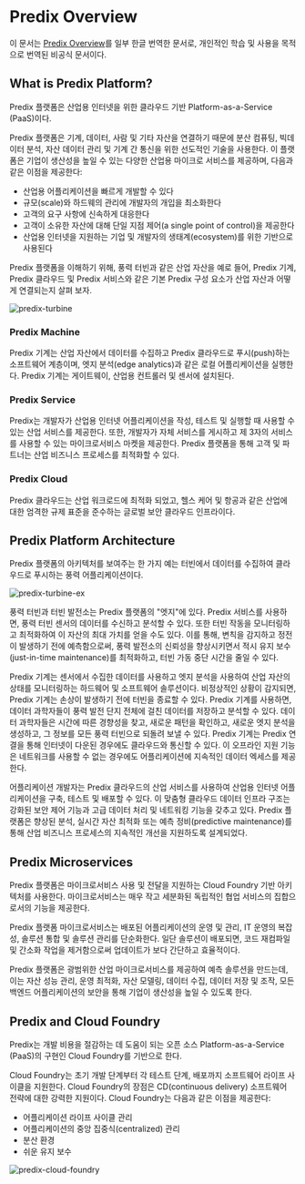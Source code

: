 # Predix Overview

이 문서는 [Predix Overview](https://docs.predix.io/en-US/content/platform/get_started/predix_overview/)를 일부 한글 번역한 문서로, 개인적인 학습 및 사용을 목적으로 번역된 비공식 문서이다.

## What is Predix Platform?

Predix 플랫폼은 산업용 인터넷을 위한 클라우드 기반 Platform-as-a-Service (PaaS)이다.

Predix 플랫폼은 기계, 데이터, 사람 및 기타 자산을 연결하기 때문에 분산 컴퓨팅, 빅데이터 분석, 자산 데이터 관리 및 기계 간 통신을 위한 선도적인 기술을 사용한다. 이 플랫폼은 기업이 생산성을 높일 수 있는 다양한 산업용 마이크로 서비스를 제공하며, 다음과 같은 이점을 제공한다:

- 산업용 어플리케이션을 빠르게 개발할 수 있다
- 규모(scale)와 하드웨의 관리에 개발자의 개입을 최소화한다
- 고객의 요구 사항에 신속하게 대응한다
- 고객이 소유한 자산에 대해 단일 지점 제어(a single point of control)을 제공한다
- 산업용 인터넷을 지원하는 기업 및 개발자의 생태계(ecosystem)를 위한 기반으로 사용된다

Predix 플랫폼을 이해하기 위해, 풍력 터빈과 같은 산업 자산을 예로 들어, Predix 기계, Predix 클라우드 및 Predix 서비스와 같은 기본 Predix 구성 요소가 산업 자산과 어떻게 연결되는지 살펴 보자.

![predix-turbine](https://docs.predix.io/NotusCloudApi/resources/image/@ZMDA2Vf0cHJlNDEZGlw4N@TktREFfMTE0dS/SD00311970)

### Predix Machine

Predix 기계는 산업 자산에서 데이터를 수집하고 Predix 클라우드로 푸시(push)하는 소프트웨어 계층이며, 엣지 분석(edge analytics)과 같은 로컬 어플리케이션을 실행한다. Predix 기계는 게이트웨이, 산업용 컨트롤러 및 센서에 설치된다.

### Predix Service

Predix는 개발자가 산업용 인터넷 어플리케이션을 작성, 테스트 및 실행할 때 사용할 수 있는 산업 서비스를 제공한다. 또한, 개발자가 자체 서비스를 게시하고 제 3자의 서비스를 사용할 수 있는 마이크로서비스 마켓을 제공한다. Predix 플랫폼을 통해 고객 및 파트너는 산업 비즈니스 프로세스를 최적화할 수 있다.

### Predix Cloud

Predix 클라우드는 산업 워크로드에 최적화 되었고, 헬스 케어 및 항공과 같은 산업에 대한 엄격한 규제 표준을 준수하는 글로벌 보안 클라우드 인프라이다.

## Predix Platform Architecture

Predix 플랫폼의 아키텍처를 보여주는 한 가지 예는 터빈에서 데이터를 수집하여 클라우드로 푸시하는 풍력 어플리케이션이다.

![predix-turbine-ex](https://docs.predix.io/NotusCloudApi/resources/image/@ZMDA2Vf0cHJlNDEZGlw4N@TktREFfMTE0dS/SD00311988)

풍력 터빈과 터빈 발전소는 Predix 플랫폼의 "엣지"에 있다. Predix 서비스를 사용하면, 풍력 터빈 센서의 데이터를 수신하고 분석할 수 있다. 또한 터빈 작동을 모니터링하고 최적화하여 이 자산의 최대 가치를 얻을 수도 있다. 이를 통해, 변칙을 감지하고 정전이 발생하기 전에 예측함으로써, 풍력 발전소의 신뢰성을 향상시키면서 적시 유지 보수(just-in-time maintenance)를 최적화하고, 터빈 가동 중단 시간을 줄일 수 있다.

Predix 기계는 센서에서 수집한 데이터를 사용하고 엣지 분석을 사용하여 산업 자산의 상태를 모니터링하는 하드웨어 및 소프트웨어 솔루션이다. 비정상적인 상황이 감지되면, Predix 기계는 손상이 발생하기 전에 터빈을 종료할 수 있다. Predix 기계를 사용하면, 데이터 과학자들이 풍력 발전 단지 전체에 걸친 데이터를 저장하고 분석할 수 있다. 데이터 과학자들은 시간에 따른 경향성을 찾고, 새로운 패턴을 확인하고, 새로운 엣지 분석을 생성하고, 그 정보를 모든 풍력 터빈으로 되돌려 보낼 수 있다. Predix 기계는 Predix 연결을 통해 인터넷이 다운된 경우에도 클라우드와 통신할 수 있다. 이 오프라인 지원 기능은 네트워크를 사용할 수 없는 경우에도 어플리케이션에 지속적인 데이터 엑세스를 제공한다.

어플리케이션 개발자는 Predix 클라우드의 산업 서비스를 사용하여 산업용 인터넷 어플리케이션을 구축, 테스트 및 배포할 수 있다. 이 맞춤형 클라우드 데이터 인프라 구조는 강화된 보안 제어 기능과 고급 데이터 처리 및 네트워킹 기능을 갖추고 있다. Predix 플랫폼은 향상된 분석, 실시간 자산 최적화 또는 예측 정비(predictive maintenance)를 통해 산업 비즈니스 프로세스의 지속적인 개선을 지원하도록 설계되었다.

## Predix Microservices

Predix 플랫폼은 마이크로서비스 사용 및 전달을 지원하는 Cloud Foundry 기반 아키텍처를 사용한다. 마이크로서비스는 매우 작고 세분화된 독립적인 협업 서비스의 집합으로서의 기능을 제공한다.

Predix 플랫폼 마이크로서비스는 배포된 어플리케이션의 운영 및 관리, IT 운영의 복잡성, 솔루션 통합 및 솔루션 관리를 단순화한다. 일단 솔루션이 배포되면, 코드 재컴파일 및 간소화 작업을 제거함으로써 업데이트가 보다 간단하고 효율적이다.

Predix 플랫폼은 광범위한 산업 마이크로서비스를 제공하여 예측 솔루션을 만드는데, 이는 자산 성능 관리, 운영 최적화, 자산 모델링, 데이터 수집, 데이터 저장 및 조작, 모든 백엔드 어플리케이션의 보안을 통해 기업이 생산성을 높일 수 있도록 한다.

## Predix and Cloud Foundry

Predix는 개발 비용을 절감하는 데 도움이 되는 오픈 소스 Platform-as-a-Service (PaaS)의 구현인 Cloud Foundry를 기반으로 한다.

Cloud Foundry는 초기 개발 단계부터 각 테스트 단계, 배포까지 소프트웨어 라이프 사이클을 지원한다. Cloud Foundry의 장점은 CD(continuous delivery) 소프트웨어 전략에 대한 강력한 지원이다. Cloud Foundry는 다음과 같은 이점을 제공한다:

- 어플리케이션 라이프 사이클 관리
- 어플리케이션의 중앙 집중식(centralized) 관리
- 분산 환경
- 쉬운 유지 보수

![predix-cloud-foundry](https://docs.predix.io/NotusCloudApi/resources/image/@ZMDA2Vf0cHJlNDEZGlw4N@TktREFfMTE0dS/DB00440648)
